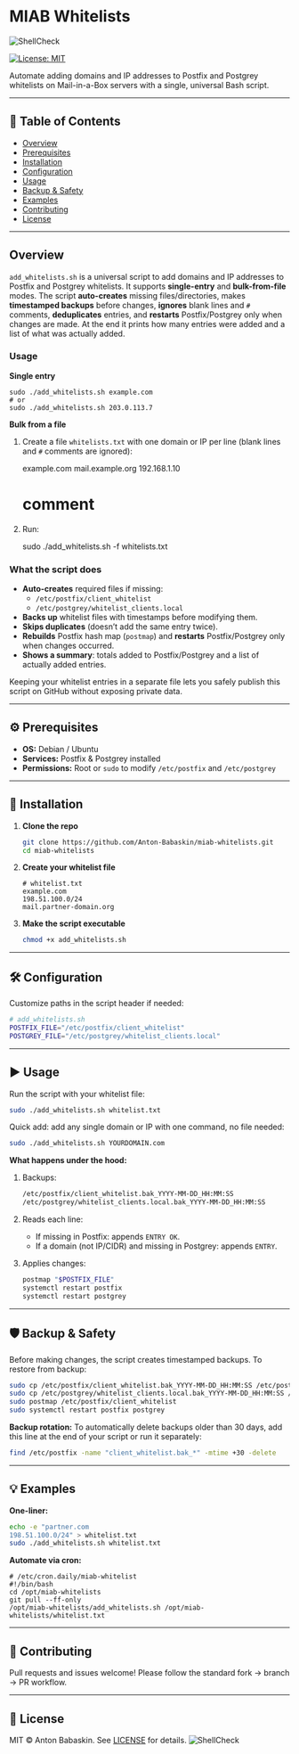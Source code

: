 # MIAB Whitelists

![ShellCheck](https://github.com/Anton-Babaskin/miab-whitelists/actions/workflows/shellcheck.yml/badge.svg)


[![License: MIT](https://img.shields.io/badge/license-MIT-blue.svg)](LICENSE)

Automate adding domains and IP addresses to Postfix and Postgrey whitelists on Mail-in-a-Box servers with a single, universal Bash script.

---

## 📖 Table of Contents

* [Overview](#overview)
* [Prerequisites](#prerequisites)
* [Installation](#installation)
* [Configuration](#configuration)
* [Usage](#usage)
* [Backup & Safety](#backup--safety)
* [Examples](#examples)
* [Contributing](#contributing)
* [License](#license)

---

## Overview
`add_whitelists.sh` is a universal script to add domains and IP addresses to Postfix and Postgrey whitelists. It supports **single-entry** and **bulk-from-file** modes. The script **auto-creates** missing files/directories, makes **timestamped backups** before changes, **ignores** blank lines and `#` comments, **deduplicates** entries, and **restarts** Postfix/Postgrey only when changes are made. At the end it prints how many entries were added and a list of what was actually added.

### Usage

**Single entry**
    
    sudo ./add_whitelists.sh example.com
    # or
    sudo ./add_whitelists.sh 203.0.113.7

**Bulk from a file**

1) Create a file `whitelists.txt` with one domain or IP per line (blank lines and `#` comments are ignored):
    
    example.com
    mail.example.org
    192.168.1.10
    # comment

2) Run:
    
    sudo ./add_whitelists.sh -f whitelists.txt

### What the script does
- **Auto-creates** required files if missing:
  - `/etc/postfix/client_whitelist`
  - `/etc/postgrey/whitelist_clients.local`
- **Backs up** whitelist files with timestamps before modifying them.
- **Skips duplicates** (doesn’t add the same entry twice).
- **Rebuilds** Postfix hash map (`postmap`) and **restarts** Postfix/Postgrey only when changes occurred.
- **Shows a summary**: totals added to Postfix/Postgrey and a list of actually added entries.


Keeping your whitelist entries in a separate file lets you safely publish this script on GitHub without exposing private data.

---

## ⚙️ Prerequisites

* **OS:** Debian / Ubuntu
* **Services:** Postfix & Postgrey installed
* **Permissions:** Root or `sudo` to modify `/etc/postfix` and `/etc/postgrey`

---

## 🚀 Installation

1. **Clone the repo**

   ```bash
   git clone https://github.com/Anton-Babaskin/miab-whitelists.git
   cd miab-whitelists
   ```
2. **Create your whitelist file**

   ```text
   # whitelist.txt
   example.com
   198.51.100.0/24
   mail.partner-domain.org
   ```
3. **Make the script executable**

   ```bash
   chmod +x add_whitelists.sh
   ```

---

## 🛠️ Configuration

Customize paths in the script header if needed:

```bash
# add_whitelists.sh
POSTFIX_FILE="/etc/postfix/client_whitelist"
POSTGREY_FILE="/etc/postgrey/whitelist_clients.local"
```

---

## ▶️ Usage

Run the script with your whitelist file:

```bash
sudo ./add_whitelists.sh whitelist.txt
```
Quick add: add any single domain or IP with one command, no file needed:
```bash
sudo ./add_whitelists.sh YOURDOMAIN.com
```
**What happens under the hood:**

1. Backups:

   ```bash
   /etc/postfix/client_whitelist.bak_YYYY-MM-DD_HH:MM:SS
   /etc/postgrey/whitelist_clients.local.bak_YYYY-MM-DD_HH:MM:SS
   ```
2. Reads each line:

   * If missing in Postfix: appends `ENTRY OK`.
   * If a domain (not IP/CIDR) and missing in Postgrey: appends `ENTRY`.
3. Applies changes:

   ```bash
   postmap "$POSTFIX_FILE"
   systemctl restart postfix
   systemctl restart postgrey
   ```

---

## 🛡️ Backup & Safety

Before making changes, the script creates timestamped backups. To restore from backup:

```bash
sudo cp /etc/postfix/client_whitelist.bak_YYYY-MM-DD_HH:MM:SS /etc/postfix/client_whitelist
sudo cp /etc/postgrey/whitelist_clients.local.bak_YYYY-MM-DD_HH:MM:SS /etc/postgrey/whitelist_clients.local
sudo postmap /etc/postfix/client_whitelist
sudo systemctl restart postfix postgrey
```

**Backup rotation:**
To automatically delete backups older than 30 days, add this line at the end of your script or run it separately:

```bash
find /etc/postfix -name "client_whitelist.bak_*" -mtime +30 -delete
```

---

## 💡 Examples

**One-liner:**

```bash
echo -e "partner.com
198.51.100.0/24" > whitelist.txt
sudo ./add_whitelists.sh whitelist.txt
```

**Automate via cron:**

```cron
# /etc/cron.daily/miab-whitelist
#!/bin/bash
cd /opt/miab-whitelists
git pull --ff-only
/opt/miab-whitelists/add_whitelists.sh /opt/miab-whitelists/whitelist.txt
```

---

## 🤝 Contributing

Pull requests and issues welcome!
Please follow the standard fork → branch → PR workflow.

---

## 📜 License

MIT © Anton Babaskin. See [LICENSE](LICENSE) for details.
![ShellCheck](https://github.com/Anton-Babaskin/miab-whitelists/actions/workflows/shellcheck.yml/badge.svg)
